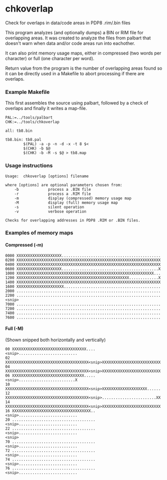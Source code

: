 # chkoverlap
Check for overlaps in data/code areas in PDP8 .rim/.bin files

This program analyzes (and optionally dumps) a BIN or RIM file
for overlapping areas. It was created to analyze the files from
palbart that doesn't warn when data and/or code areas run into
eachother.

It can also print memory usage maps, either in compressed (two words per character) or full (one character per word).

Return value from the program is the number of overlapping areas found so it can be directly used in a Makefile to abort processing if there are overlaps.

### Example Makefile
This first assembles the source using palbart, followed by a check of overlaps and finally it writes a map-file.

```
PAL:=../tools/palbart
CHK:=../tools/chkoverlap

all: tb8.bin

tb8.bin: tb8.pal
        $(PAL) -a -p -n -d -x -t 8 $<
        $(CHK) -b $@
        $(CHK) -b -M -s $@ > tb8.map
```



### Usage instructions
```
Usage:  chkoverlap [options] filename

where [options] are optional parameters chosen from:
    -b             process a .BIN file
    -r             process a .RIM file
    -m             display (compressed) memory usage map
    -M             display (full) memory usage map
    -s             silent operation
    -v             verbose operation

Checks for overlapping addresses in PDP8 .RIM or .BIN files.
```

### Examples of memory maps

#### Compressed (-m)

```
0000 XXXXXXXXXXXXXXXXXXXX............................................
0200 XXXXXXXXXXXXXXXXXXXXXXXXXXXXXXXXXXXXXXXXXXXXXXXXXXXXXXXXXXXXXXXX
0400 XXXXXXXXXXXXXXXXXXXXXXXXXXXXXXXXXXXXXXXXXXXXXXXXXXXXXXXXXXXXXXXX
0600 XXXXXXXXXXXXXXXXXXXX...........................................X
1000 XXXXXXXXXXXXXXXXXXXXXXXXXXXXXXXXXXXXXXXXXXXXXXXXXXXXXXXXXXXXX...
1200 XXXXXXXXXXXXXXXXXXXXXXXXXXXXXXXXXXXXXXXXXXXXXXXXXX.............X
1400 XXXXXXXXXXXXXXXXXXXXXXXXXXXXXXXXXXXXXXXXXXXXXXXXXXXXXXXXXXXXXXXX
1600 XXXXXXXXXXXXXXXXXXXXX...........................................
2000 ................................................................
2200 ................................................................
<snip>
7000 ................................................................
7200 ................................................................
7400 ................................................................
7600 ................................................................
```

#### Full (-M)
(Shown snipped both horizontally and vertically)
```
00 XXXXXXXXXXXXXXXXXXXXXXXXXXXXXXXXX....<snip>..........................
02 XXXXXXXXXXXXXXXXXXXXXXXXXXXXXXXXXXXXX<snip>XXXXXXXXXXXXXXXXXXXXXXXXXX
04 XXXXXXXXXXXXXXXXXXXXXXXXXXXXXXXXXXXXX<snip>XXXXXXXXXXXXXXXXXXXXXXXXXX
06 XXXXXXXXXXXXXXXXXXXXXXXXXXXXXXXX.....<snip>.........................X
10 XXXXXXXXXXXXXXXXXXXXXXXXXXXXXXXXXXXXX<snip>XXXXXXXXXXXXXXXXXXXX......
12 XXXXXXXXXXXXXXXXXXXXXXXXXXXXXXXXXXXXX<snip>........................XX
14 XXXXXXXXXXXXXXXXXXXXXXXXXXXXXXXXXXXXX<snip>XXXXXXXXXXXXXXXXXXXXXXXXXX
16 XXXXXXXXXXXXXXXXXXXXXXXXXXXXXXXXXXX..<snip>..........................
20 .....................................<snip>..........................
22 .....................................<snip>..........................
<snip>
70 .....................................<snip>..........................
72 .....................................<snip>..........................
74 .....................................<snip>..........................
76 .....................................<snip>..........................
```
